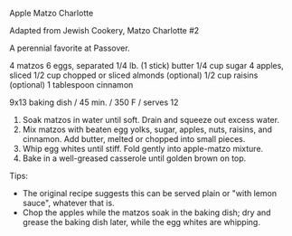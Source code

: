 Apple Matzo Charlotte

Adapted from Jewish Cookery, Matzo Charlotte #2

A perennial favorite at Passover.

4 matzos
6 eggs, separated
1/4 lb. (1 stick) butter
1/4 cup sugar
4 apples, sliced
1/2 cup chopped or sliced almonds (optional)
1/2 cup raisins (optional)
1 tablespoon cinnamon

9x13 baking dish / 45 min. / 350 F / serves 12

1. Soak matzos in water until soft. Drain and squeeze out excess water.
2. Mix matzos with beaten egg yolks, sugar, apples, nuts, raisins, and cinnamon. Add butter, melted or chopped into small pieces.
3. Whip egg whites until stiff. Fold gently into apple-matzo mixture.
4. Bake in a well-greased casserole until golden brown on top.

Tips:
- The original recipe suggests this can be served plain or "with lemon sauce", whatever that is.
- Chop the apples while the matzos soak in the baking dish; dry and grease the baking dish later, while the egg whites are whipping.
